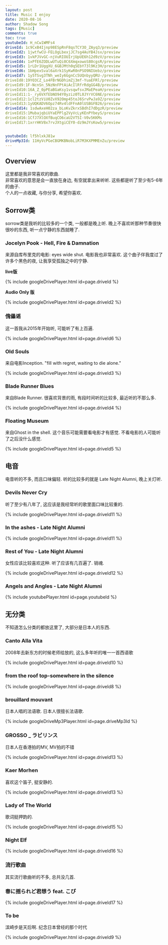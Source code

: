 ```yaml
---
layout: post
title: Music I enjoy
date: 2020-08-16
author: Shadow Song
tags: [Music]
comments: true
toc: true
youtubeId: H_nCw1WMFs4
driveId: 1c9CxB4Ijnp98ESpRnF8qsTCY3O_ZAyq3/preview
driveId2: 1jwtfwCU-FELOgLbexjJC7sg4AuYB4Jsx/preview
driveId3: 1vkPJVvGC-njVuRIOUIrjUpUE6h12d9zV/preview
driveId4: 1xPfE6ZODLwUTuQi0C6XmqxowoS80cgsR/preview
driveId5: 1rLDr1UggXU_6GBJMth0q5EbY73l9Kz3H/preview
driveId6: 1bHpexSval6aXrk1SyKwR0nPSO9NIUebz/preview
driveId7: 1y5TSvg3TNh_weIy6GgnCc5UQnbyyQRU-/preview
driveId8:19YO3CZ_Lo4FBrNGDhimZj3mf-YuaEFRl/preview
driveId9:1F-NcnSn_5NzNnFPtAiAcIlRfrRdgGG4B/preview
driveId10:16A_Z_0pPEaBGaKsy1vsqwfsvJMaEPeaH/preview
driveId11:1-_ry6VXfEbNO94Y0yziz0TL0JYrVC6NE/preview
driveId12:1cl2tzViU0ZvX92Omp45toJ6SrvPwJa9Z/preview
driveId13:1yUQKADV6Opz74Rv4ldFFnA0lUSBGFB26/preview
driveId14: 1sdwAxeH02za_bLoKvZkrxSBdhI7dDgzR/preview
driveId15:1MubajqbiUYaEPPlg2VyVcLyKEnPYbeyS/preview
driveId16:1CfJ7XlOXfBuqCO6caU2VT5I-V0v5KKMs
driveId17:1xrrHKV8x7rvJXtgiCEY0-dz9mJYsKow5/preview


youtubeId: lf5hlxkJ81w
driveMp3Id: 11HyVcPGeCBGMKBNobLiR7M3KXPMMEnZu/preview
---
```


## Overview
这里都是我非常喜欢的歌曲.   
非常喜欢的意思是会一直放在身边, 有空就拿出来听听. 这些都是听了至少有5-6年的曲子.  
个人的一点收藏, 与你分享, 希望你喜欢. 

## Sorrow类

sorrow类是我听的比较多的一个类, 一般都是晚上听. 晚上不喜欢听那种节奏很快很吵的东西, 听一点宁静的东西就睡了. 

### Jocelyn Pook - Hell, Fire & Damnation

来源自库布里克的电影: eyes wide shut. 电影我也非常喜欢. 这个曲子伴我度过了许多个黑色的夜, 让我享受孤独之中的宁静. 

**live版**

{% include googleDrivePlayer.html id=page.driveId %}

**Audio Only 版**

{% include googleDrivePlayer.html id=page.driveId2 %}

### 傀儡谣

这一首我从2015年开始听, 可能听了有上百遍. 

{% include googleDrivePlayer.html id=page.driveId6 %}

### Old Souls

来自电影Inception.    "fill with regret, waiting to die alone." 

{% include googleDrivePlayer.html id=page.driveId3 %}

### Blade Runner Blues

来自Blade Runner.  很喜欢背景的雨, 有段时间听的比较多, 最近听的不那么多. 

{% include googleDrivePlayer.html id=page.driveId4 %}

### Floating Museum

来自Ghost in the shell.  这个音乐可能需要看电影才有感觉.  不看电影的人可能听了之后没什么感觉. 

{% include googleDrivePlayer.html id=page.driveId5 %}


## 电音

电音听的不多, 而且口味偏轻.  听的比较多的就是 Late Night Alumni, 晚上关灯听.  

### Devils Never Cry

听了至少有八年了, 这应该是我经常听的歌里面口味比较重的. 

{% include googleDrivePlayer.html id=page.driveId11 %}

### In the ashes - Late Night Alumni

{% include googleDrivePlayer.html id=page.driveId11 %}

### Rest of You - Late Night Alumni

女性应该比较喜欢这种. 听了应该有几百遍了. 销魂. 

{% include googleDrivePlayer.html id=page.driveId12 %}

### Angels and Angles - Late Night Alumni

{% include youtubePlayer.html id=page.youtubeId %}

## 无分类

不知道怎么分类的都放这里了, 大部分是日本人的东西. 

### Canto Alla Vita

2008年去新东方的时候老师给放的, 这么多年听的唯一一首西语歌

{% include googleDrivePlayer.html id=page.driveId10 %}

### from the roof top-somewhere in the silence

{% include googleDrivePlayer.html id=page.driveId8 %}


### brouillard mouvant

日本人唱的法语歌. 日本人很擅长法语歌. 

{% include googleDriveMp3Player.html id=page.driveMp3Id %}

### GROSSO _ ラビリンス

日本人在香港拍的MV, MV拍的不错

{% include googleDrivePlayer.html id=page.driveId13 %}

### Kaer Morhen

喜欢这个笛子, 挺安静的. 

{% include googleDrivePlayer.html id=page.driveId13 %}

### Lady of The World

歌词挺押韵的. 

{% include googleDrivePlayer.html id=page.driveId15 %}

### Night Elf

{% include googleDrivePlayer.html id=page.driveId16 %}
### 流行歌曲

其实流行歌曲听的不多, 总共没几首. 

### 春に揺られど君想う feat. こぴ

{% include googleDrivePlayer.html id=page.driveId17 %}
### To be 

滨崎步是天后啊. 纪念日本曾经的那个时代

{% include googleDrivePlayer.html id=page.driveId9 %}

